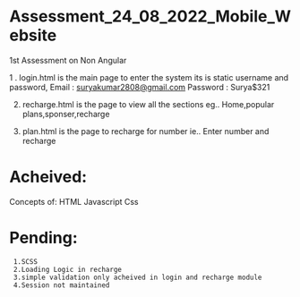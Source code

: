 # Assessment_24_08_2022_Mobile_Website
 1st Assessment on Non Angular
 
 1 . login.html is the main page to enter the system
     its is static username and password,
        Email : suryakumar2808@gmail.com
        Password : Surya$321
        
 2. recharge.html is the page to view all the sections 
    eg.. Home,popular plans,sponser,recharge
    
 3. plan.html is the page to recharge for number 
    ie.. Enter number and recharge 
    
    
 # Acheived:
  Concepts of:
     HTML
     Javascript
     Css
   
# Pending:
     1.SCSS
     2.Loading Logic in recharge
     3.simple validation only acheived in login and recharge module
     4.Session not maintained
 
      
 
